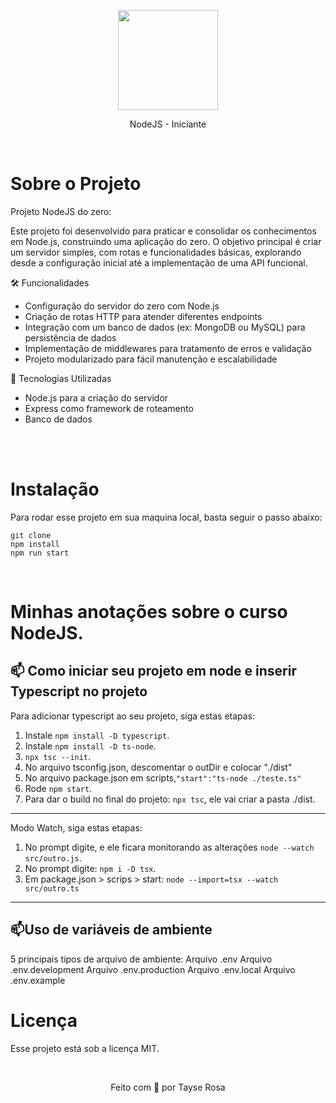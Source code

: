<p align="center">
  <img src="https://brandslogos.com/wp-content/uploads/images/large/nodejs-logo.png" width="160">
</p>
<p align="center">
 NodeJS - Iniciante
</p>

<br>
<h1>Sobre o Projeto</h1>
<p>Projeto NodeJS do zero:</p>
<p>Este projeto foi desenvolvido para praticar e consolidar os conhecimentos em Node.js, construindo uma aplicação do zero. O objetivo principal é criar um servidor simples, com rotas e funcionalidades básicas, explorando desde a configuração inicial até a implementação de uma API funcional.</p>


<p>🛠️ Funcionalidades</p>

<ul>
    <li>Configuração do servidor do zero com Node.js</li>
    <li>Criação de rotas HTTP para atender diferentes endpoints</li>
    <li>Integração com um banco de dados (ex: MongoDB ou MySQL) para persistência de dados</li>
    <li>Implementação de middlewares para tratamento de erros e validação
</li>
    <li>Projeto modularizado para fácil manutenção e escalabilidade
</li>
</ul>

<p>🚀 Tecnologias Utilizadas </p>
<ul>
    <li>Node.js para a criação do servidor</li>
    <li>Express como framework de roteamento</li>
    <li>Banco de dados</li>
</ul>
<br>

<br>
<h1>Instalação</h1>
<p>Para rodar esse projeto em sua maquina local, basta seguir o passo abaixo:</p>

```
git clone
npm install
npm run start
```
<br>

<h1>Minhas anotações sobre o curso NodeJS.</h1>

## 📫 Como iniciar seu projeto em node e inserir Typescript no projeto

Para adicionar typescript ao seu projeto, siga estas etapas:

1. Instale  `npm install -D typescript`.
2. Instale  `npm install -D ts-node`.
3. `npx tsc --init`.
4. No arquivo tsconfig.json, descomentar o outDir e colocar "./dist"
5. No arquivo package.json em scripts,`"start":"ts-node ./teste.ts"`
6. Rode  `npm start`.
7. Para dar o build no final do projeto: `npx tsc`, ele vai criar a pasta ./dist.
---
Modo Watch, siga estas etapas:
1. No prompt digite, e ele ficara monitorando as alterações  `node --watch src/outro.js`.
2. No prompt digite:  `npm i -D tsx`. 
3. Em package.json > scrips > start: `node --import=tsx --watch src/outro.ts`
---
## 📫Uso de variáveis de ambiente
5 principais tipos de arquivo de ambiente:
Arquivo .env
Arquivo .env.development
Arquivo .env.production
Arquivo .env.local
Arquivo .env.example
<br>

<h1>Licença</h1>
<p>Esse projeto está sob a licença MIT.</p>
<br>
<p align="center">Feito com 💜 por Tayse Rosa</p>

